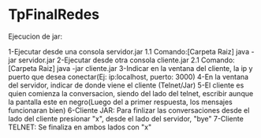 # TpFinalRedes

Ejecucion de jar:
  
  1-Ejecutar desde una consola servidor.jar
    1.1 Comando:[Carpeta Raiz] java -jar servidor.jar
  2-Ejecutar desde otra consola cliente.jar
    2.1 Comando:[Carpeta Raiz] java -jar cliente.jar
  3-Indicar en la ventana del cliente, la ip y puerto que desea conectar(Ej: ip:localhost, puerto: 3000)
  4-En la ventana del servidor, indicar de donde viene el cliente (Telnet/Jar)
  5-El cliente es quien comienza la conversacion, siendo del lado del telnet, escribir aunque la pantalla este en negro(Luego del a primer    respuesta, los mensajes funcionaran bien)
  6-Cliente JAR: Para finlizar las conversaciones desde el lado del cliente presionar "x", desde el lado del servidor, "bye"
  7-Cliente TELNET: Se finaliza en ambos lados con "x"
